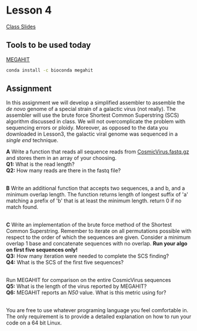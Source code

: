 # Lesson 4
[Class Slides](lecture4.pdf)

## Tools to be used today
[MEGAHIT](https://github.com/voutcn/megahit)
```bash
conda install -c bioconda megahit
```

## Assignment
In this assignment we will develop a simplified assembler to assemble the *de novo* genome of a special strain of a galactic virus (not really). The assembler will use the brute force Shortest Common Superstring (SCS) algorithm discussed in class. We will not overcomplicate the problem with sequencing errors or ploidy. Moreover, as opposed to the data you downloaded in Lesson3, the galactic viral genome was sequenced in a *single end* technique.

**A** Write a function that reads all sequence reads from [CosmicVirus.fastq.gz](CosmicVirus.fastq.gz) and stores them in an array of your choosing.</br>
**Q1:** What is the read length?</br>
**Q2:** How many reads are there in the fastq file?</br></br>

**B** Write an additional function that accepts two sequences, a and b, and a minimum overlap length. The function returns length of longest suffix of 'a' matching a prefix of 'b' that is at least the minimum length. return 0 if no match found.</br></br>

**C** Write an implementation of the brute force method of the Shortest Common Superstring. Remember to iterate on all permutations possible with respect to the order of which the sequences are given. Consider a minimum overlap 1 base and concatenate sequences with no overlap. **Run your algo on first five sequences only!**</br>
**Q3:** How many iteration were needed to complete the SCS finding?</br>
**Q4:** What is the SCS of the first five sequences?</br></br>

Run MEGAHIT for comparison on the entire CosmicVirus sequences</br>
**Q5:** What is the length of the virus reported by MEGAHIT?</br>
**Q6:** MEGAHIT reports an *N50* value. What is this metric using for?</br></br>

You are free to use whatever programing language you feel comfortable in. The only requirement is to provide a detailed explanation on how to run your code on a 64 bit Linux.

